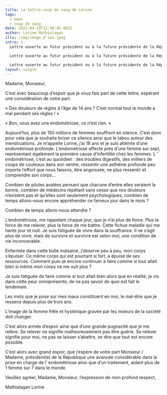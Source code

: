 ```yaml
---
title: La lettre-coup de sang de Lorine
tags:
  - news
  - coup de sang
date: 2022-04-19T12:38:45.802Z
author: Lorine Mathialagan
illu: /img/image_d’ios.jpeg
intro: |-
  Lettre ouverte au futur président ou à la future présidente de la République

  Lettre ouverte au futur président ou à la future présidente de la République

  Lettre ouverte au futur président ou à la future présidente de la République
layout: single
---
```

Madame, Monsieur,

C’est avec beaucoup d’espoir que je vous fais part de cette lettre, espérant une considération de votre part.

« Des douleurs de règles à l’âge de 14 ans ? C’est normal tout le monde a mal pendant ses règles ! »

« Bon, vous avez une endométriose, ce n’est rien. »

Aujourd’hui, plus de 150 millions de femmes souffrent en silence. C’est donc pour cela que je souhaite briser ce silence ainsi que le tabou autour des menstruations. Je m’appelle Lorine, j’ai 18 ans et je suis atteinte d’une endométriose profonde. L’endométriose affecte près d’une femme sur sept, représentant également la première cause d’infertilité chez les femmes. L ’ endométriose, c’est au quotidien : des troubles digestifs, des milliers de coups de couteaux dans son ventre, ressentir une asthénie profonde peu importe l’effort que nous faisons, être angoissée, ne plus ressentir et comprendre son corps…

Combien de pilules avalées pensant que chacune d’entre elles seraient la bonne, combien de médecins répétant sans cesse que nos douleurs n’existent pas et qu’elles sont seulement psychologiques, combien de temps allons-nous encore appréhender ce fameux jour dans le mois ?

Combien de temps allons-nous attendre ?

L’endométriose, me rappelant chaque jour, que je n’ai plus de force. Plus la force de me relever, plus la force de me battre. Cette fichue maladie qui me hante jour et nuit. Je suis fatiguée de vivre dans la souffrance. Il ne s’agit plus de vivre, mais de survivre et survivre est selon moi, une condition de vie inconcevable.

Enfermée dans cette bulle malsaine, j’observe peu à peu, mon corps s’épuiser. Ce même corps qui est pourtant si fort, a épuisé de ses ressources. Comment puis-je encore continuer à faire comme si tout allait bien si même mon corps ne me suit plus ?

Je suis fatiguée de faire comme si tout allait bien alors que en réalité, je vis dans cette peur omniprésente, de ne pas savoir de quoi est fait le lendemain.

Les mots que je pose sur mes maux constituent en moi, le mal-être que je ressens depuis plus de trois ans.

L’image de la femme frêle et hystérique gravée par les moeurs de la société doit changer.

C’est alors armée d’espoir ainsi que d’une grande pugnacité que je me relève. Se relever ne signifie malheureusement pas être guérie. Se relever signifie pour moi, ne pas se laisser s’abattre, se dire que tout est encore possible.

C’est alors avec grand espoir, que j’espère de votre part Monsieur / Madame, président(e) de la République une avancée considérable dans la prise en charge de l’ endométriose ainsi que d’un traitement, aidant plus de 1 femme sur 7 dans le monde.

Veuillez agréer, Madame, Monsieur, l’expression de mon profond respect,

Mathialagan Lorine
